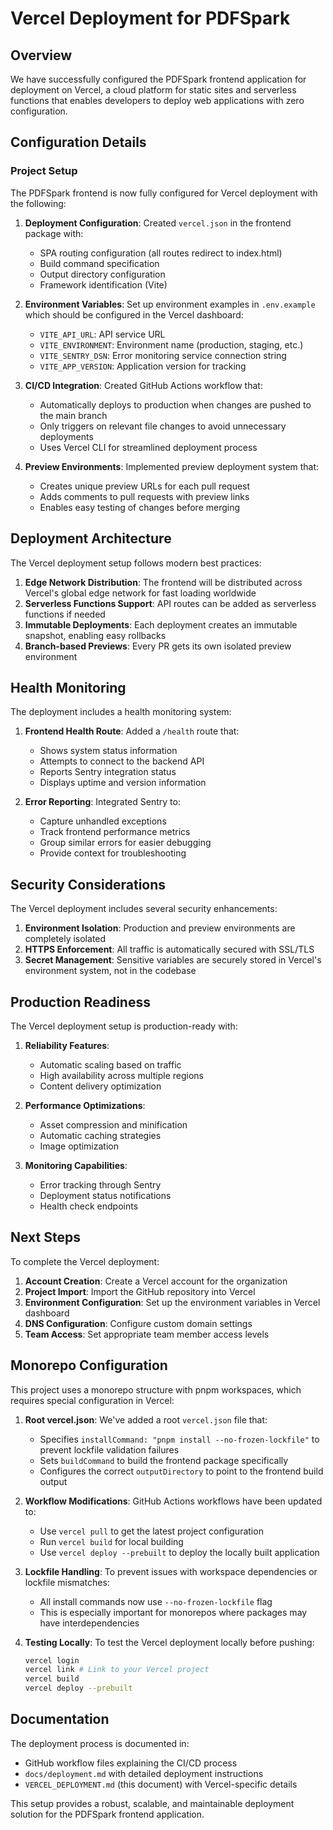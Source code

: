# Vercel Deployment for PDFSpark

## Overview

We have successfully configured the PDFSpark frontend application for deployment on Vercel, a cloud platform for static sites and serverless functions that enables developers to deploy web applications with zero configuration.

## Configuration Details

### Project Setup

The PDFSpark frontend is now fully configured for Vercel deployment with the following:

1. **Deployment Configuration**: Created `vercel.json` in the frontend package with:
   - SPA routing configuration (all routes redirect to index.html)
   - Build command specification
   - Output directory configuration
   - Framework identification (Vite)

2. **Environment Variables**: Set up environment examples in `.env.example` which should be configured in the Vercel dashboard:
   - `VITE_API_URL`: API service URL
   - `VITE_ENVIRONMENT`: Environment name (production, staging, etc.)
   - `VITE_SENTRY_DSN`: Error monitoring service connection string
   - `VITE_APP_VERSION`: Application version for tracking

3. **CI/CD Integration**: Created GitHub Actions workflow that:
   - Automatically deploys to production when changes are pushed to the main branch
   - Only triggers on relevant file changes to avoid unnecessary deployments
   - Uses Vercel CLI for streamlined deployment process

4. **Preview Environments**: Implemented preview deployment system that:
   - Creates unique preview URLs for each pull request
   - Adds comments to pull requests with preview links
   - Enables easy testing of changes before merging

## Deployment Architecture

The Vercel deployment setup follows modern best practices:

1. **Edge Network Distribution**: The frontend will be distributed across Vercel's global edge network for fast loading worldwide
2. **Serverless Functions Support**: API routes can be added as serverless functions if needed
3. **Immutable Deployments**: Each deployment creates an immutable snapshot, enabling easy rollbacks
4. **Branch-based Previews**: Every PR gets its own isolated preview environment

## Health Monitoring

The deployment includes a health monitoring system:

1. **Frontend Health Route**: Added a `/health` route that:
   - Shows system status information
   - Attempts to connect to the backend API
   - Reports Sentry integration status
   - Displays uptime and version information

2. **Error Reporting**: Integrated Sentry to:
   - Capture unhandled exceptions
   - Track frontend performance metrics
   - Group similar errors for easier debugging
   - Provide context for troubleshooting

## Security Considerations

The Vercel deployment includes several security enhancements:

1. **Environment Isolation**: Production and preview environments are completely isolated
2. **HTTPS Enforcement**: All traffic is automatically secured with SSL/TLS
3. **Secret Management**: Sensitive variables are securely stored in Vercel's environment system, not in the codebase

## Production Readiness

The Vercel deployment setup is production-ready with:

1. **Reliability Features**:
   - Automatic scaling based on traffic
   - High availability across multiple regions
   - Content delivery optimization

2. **Performance Optimizations**:
   - Asset compression and minification
   - Automatic caching strategies
   - Image optimization

3. **Monitoring Capabilities**:
   - Error tracking through Sentry
   - Deployment status notifications
   - Health check endpoints

## Next Steps

To complete the Vercel deployment:

1. **Account Creation**: Create a Vercel account for the organization
2. **Project Import**: Import the GitHub repository into Vercel
3. **Environment Configuration**: Set up the environment variables in Vercel dashboard
4. **DNS Configuration**: Configure custom domain settings
5. **Team Access**: Set appropriate team member access levels

## Monorepo Configuration

This project uses a monorepo structure with pnpm workspaces, which requires special configuration in Vercel:

1. **Root vercel.json**: We've added a root `vercel.json` file that:
   - Specifies `installCommand: "pnpm install --no-frozen-lockfile"` to prevent lockfile validation failures
   - Sets `buildCommand` to build the frontend package specifically
   - Configures the correct `outputDirectory` to point to the frontend build output

2. **Workflow Modifications**: GitHub Actions workflows have been updated to:
   - Use `vercel pull` to get the latest project configuration
   - Run `vercel build` for local building
   - Use `vercel deploy --prebuilt` to deploy the locally built application

3. **Lockfile Handling**: To prevent issues with workspace dependencies or lockfile mismatches:
   - All install commands now use `--no-frozen-lockfile` flag
   - This is especially important for monorepos where packages may have interdependencies

4. **Testing Locally**: To test the Vercel deployment locally before pushing:
   ```bash
   vercel login
   vercel link # Link to your Vercel project
   vercel build
   vercel deploy --prebuilt
   ```

## Documentation

The deployment process is documented in:
- GitHub workflow files explaining the CI/CD process
- `docs/deployment.md` with detailed deployment instructions
- `VERCEL_DEPLOYMENT.md` (this document) with Vercel-specific details

This setup provides a robust, scalable, and maintainable deployment solution for the PDFSpark frontend application.